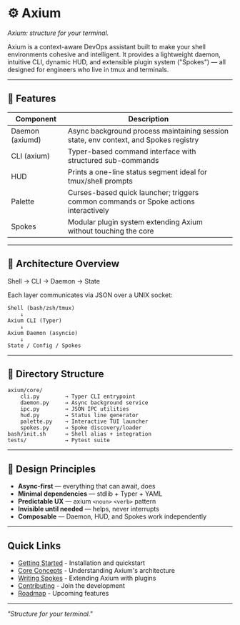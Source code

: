 # ⚙️ Axium

_Axium: structure for your terminal._

Axium is a context-aware DevOps assistant built to make your shell environments cohesive and intelligent.
It provides a lightweight daemon, intuitive CLI, dynamic HUD, and extensible plugin system ("Spokes") — all designed for engineers who live in tmux and terminals.

---

## 🧭 Features

| Component       | Description                                                                          |
| --------------- | ------------------------------------------------------------------------------------ |
| Daemon (axiumd) | Async background process maintaining session state, env context, and Spokes registry |
| CLI (axium)     | Typer-based command interface with structured sub-commands                           |
| HUD             | Prints a one-line status segment ideal for tmux/shell prompts                        |
| Palette         | Curses-based quick launcher; triggers common commands or Spoke actions interactively |
| Spokes          | Modular plugin system extending Axium without touching the core                      |

---

## 🧱 Architecture Overview

Shell → CLI → Daemon → State

Each layer communicates via JSON over a UNIX socket:

```
Shell (bash/zsh/tmux)
    ↓
Axium CLI (Typer)
    ↓
Axium Daemon (asyncio)
    ↓
State / Config / Spokes
```

---

## 🧩 Directory Structure

```
axium/core/
    cli.py        → Typer CLI entrypoint
    daemon.py     → Async background service
    ipc.py        → JSON IPC utilities
    hud.py        → Status line generator
    palette.py    → Interactive TUI launcher
    spokes.py     → Spoke discovery/loader
bash/init.sh      → Shell alias + integration
tests/            → Pytest suite
```

---

## 🪩 Design Principles

- **Async-first** — everything that can await, does
- **Minimal dependencies** — stdlib + Typer + YAML
- **Predictable UX** — axium `<noun>` `<verb>` pattern
- **Invisible until needed** — helps, never interrupts
- **Composable** — Daemon, HUD, and Spokes work independently

---

## Quick Links

- [Getting Started](getting-started.md) - Installation and quickstart
- [Core Concepts](concepts/environments.md) - Understanding Axium's architecture
- [Writing Spokes](guides/writing-spokes.md) - Extending Axium with plugins
- [Contributing](development/CONTRIBUTING.md) - Join the development
- [Roadmap](development/ROADMAP.md) - Upcoming features

---

_"Structure for your terminal."_
